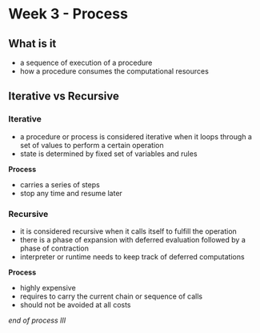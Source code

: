 # Week 3 - Process

## What is it

- a sequence of execution of a procedure
- how a procedure consumes the computational resources

## Iterative vs Recursive

### Iterative

- a procedure or process is considered iterative when it loops through a set of values to perform a certain operation
- state is determined by fixed set of variables and rules

**Process**

- carries a series of steps
- stop any time and resume later

### Recursive

- it is considered recursive when it calls itself to fulfill the operation
- there is a phase of expansion with deferred evaluation followed by a phase of contraction
- interpreter or runtime needs to keep track of deferred computations

**Process**

- highly expensive
- requires to carry the current chain or sequence of calls
- should not be avoided at all costs


*end of process III*
